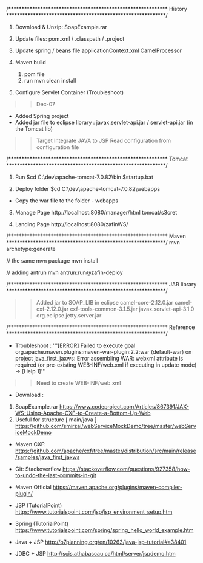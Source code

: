 /************************************************************
History
************************************************************/


1) Download & Unzip: SoapExample.rar
2) Update files: pom.xml / .classpath / .project

3) Update spring / beans file
applicationContext.xml
CamelProcessor

4) Maven build
	1) pom file
	2) run mvn clean install
	
5) Configure Servlet Container (Troubleshoot)

>> Dec-07
- Added Spring project
- Added jar file to eclipse library
 : javax.servlet-api.jar / servlet-api.jar (in the Tomcat lib)

>> Target
Integrate JAVA to JSP
Read configuration from configuration file


/************************************************************
Tomcat
************************************************************/
1) Run
$cd C:\dev\apache-tomcat-7.0.82\bin
$startup.bat

2) Deploy folder
$cd C:\dev\apache-tomcat-7.0.82\webapps
- Copy the war file to the folder - webapps

3) Manage Page
http://localhost:8080/manager/html
tomcat/s3cret

4) Landing Page
http://localhost:8080/zafinWS/

/************************************************************
Maven
************************************************************/
mvn archetype:generate

// the same
mvn package
mvn install 

// adding antrun
mvn antrun:run@zafin-deploy


/************************************************************
JAR library
************************************************************/
>> Added jar to SOAP_LIB in eclipse
camel-core-2.12.0.jar
camel-cxf-2.12.0.jar
cxf-tools-common-3.1.5.jar
javax.servlet-api-3.1.0
org.eclipse.jetty.server.jar

/************************************************************
Reference
************************************************************/
* Troubleshoot : 
'''[ERROR] Failed to execute goal org.apache.maven.plugins:maven-war-plugin:2.2:war (default-war) 
on project java_first_jaxws: Error assembling WAR: webxml attribute is required (or pre-existing WEB-INF/web.xml if executing in update mode) -> [Help 1]'''
>> Need to create WEB-INF/web.xml

* Download : 
1) SoapExample.rar
https://www.codeproject.com/Articles/867391/JAX-WS-Using-Apache-CXF-to-Create-a-Bottom-Up-Web
2) Useful for structure [ main/java ] 
https://github.com/smirzai/webServiceMockDemo/tree/master/webServiceMockDemo

* Maven CXF:
https://github.com/apache/cxf/tree/master/distribution/src/main/release/samples/java_first_jaxws

* Git: Stackoverflow
https://stackoverflow.com/questions/927358/how-to-undo-the-last-commits-in-git

* Maven Official
https://maven.apache.org/plugins/maven-compiler-plugin/

* JSP (TutorialPoint)
https://www.tutorialspoint.com/jsp/jsp_environment_setup.htm

* Spring (TutorialPoint)
https://www.tutorialspoint.com/spring/spring_hello_world_example.htm

* Java + JSP
http://o7planning.org/en/10263/java-jsp-tutorial#a38401

* JDBC + JSP
http://scis.athabascau.ca/html/server/jspdemo.htm

